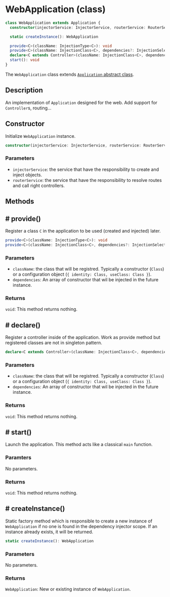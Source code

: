 # WebApplication (class)

```ts
class WebApplication extends Application {
  constructor(injectorService: InjectorService, routerService: RouterService)

  static createInstance(): WebApplication

  provide<C>(className: InjectionType<C>): void
  provide<C>(className: InjectionClass<C>, dependencies?: InjectionSelector<any>[]): void
  declare<C extends Controller>(className: InjectionClass<C>, dependencies: InjectionSelector<any>[] = [])
  start(): void
}
```

The `WebApplication` class extends [`Application` abstract class](./application.md).

## Description

An implementation of `Application` designed for the web. Add support for `Controller`s, routing...

## Constructor

Initialize `WebApplication` instance.

```ts
constructor(injectorService: InjectorService, routerService: RouterService)
```

### Parameters

- `injectorService`: the service that have the responsibility to create and inject objects.
- `routerService`: the service that have the responsibility to resolve routes and call right controllers.

## Methods
## # provide()

Register a class `C` in the application to be used (created and injected) later.

```ts
provide<C>(className: InjectionType<C>): void
provide<C>(className: InjectionClass<C>, dependencies?: InjectionSelector<any>[]): void
```

### Parameters

- `className`: the class that will be registred. Typically a constructor (`Class`) or a configuration object (`{ identity: Class, useClass: Class }`).
- `dependencies`: An array of constructor that wil be injected in the future instance.

### Returns

`void`: This method returns nothing.

## # declare()

Register a controller inside of the application. Work as provide method but registered classes are not in singleton pattern.

```ts
declare<C extends Controller>(className: InjectionClass<C>, dependencies: InjectionSelector<any>[] = [])
```

### Parameters

- `className`: the class that will be registred. Typically a constructor (`Class`) or a configuration object (`{ identity: Class, useClass: Class }`).
- `dependencies`: An array of constructor that wil be injected in the future instance.

### Returns

`void`: This method returns nothing.

## # start()

Launch the application. This method acts like a classical `main` function.

### Paramters

No parameters.

### Returns

`void`: This method returns nothing.

## # createInstance()

Static factory method which is responsible to create a new instance of `WebApplication` if no one is found in the dependency injector scope. If an instance already exists, it will be returned.

```ts
static createInstance(): WebApplication
```

### Parameters

No parameters.

### Returns

`WebApplication`: New or existing instance of `WebApplication`.
